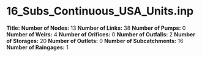 # 16_Subs_Continuous_USA_Units.inp
**Title:** 
**Number of Nodes:** 13
**Number of Links:** 38
**Number of Pumps:** 0
**Number of Weirs:** 4
**Number of Orifices:** 0
**Number of Outfalls:** 2
**Number of Storages:** 20
**Number of Outlets:** 0
**Number of Subcatchments:** 16
**Number of Raingages:** 1
